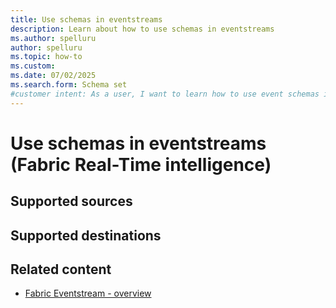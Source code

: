 ```yaml
---
title: Use schemas in eventstreams
description: Learn about how to use schemas in eventstreams
ms.author: spelluru
author: spelluru
ms.topic: how-to
ms.custom:
ms.date: 07/02/2025
ms.search.form: Schema set
#customer intent: As a user, I want to learn how to use event schemas in eventstreams in Real-Time Intelligence.
---
```


# Use schemas in eventstreams (Fabric Real-Time intelligence)

## Supported sources

## Supported destinations

## Related content

* [Fabric Eventstream - overview](overview.md)

